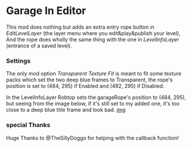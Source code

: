 # Garage In Editor

This mod does nothing but adds an extra entry rope button in *EditLevelLayer* (the layer menu where you edit&play&publish your level),
And the rope does wholly the same thing with the one in *LevelInfoLayer* (entrance of a saved level).

### Settings
The only mod option *Transparent Texture Fit* is meant to fit some texture packs which set the two deep blue frames to Transparent, the rope's position is set to (484, 295) if Enabled and (492, 295) if Disabled.

In the LevelInfoLayer Robtop sets the garageRope's position to (484, 295), but seeing from the image below, if it's still set to my added one, it's too close to a deep blue title frame and look bad.
[img](desc.png)

### special Thanks
Huge Thanks to @TheSillyDoggo for helping with the callback function!
